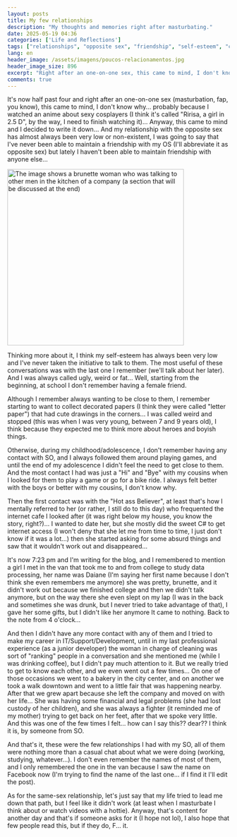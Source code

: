 ```yaml
---
layout: posts
title: My few relationships
description: "My thoughts and memories right after masturbating."
date: 2025-05-19 04:36
categories: ['Life and Reflections']
tags: ["relationships", "opposite sex", "friendship", "self-esteem", "childhood", "adolescence", "first contacts", "reflections", "lost note", "personal stories", "rants", "experiences"]
lang: en
header_image: /assets/imagens/poucos-relacionamentos.jpg
header_image_size: 896
excerpt: "Right after an one-on-one sex, this came to mind, I don't know why... probably because I watched..."
comments: true
---
```

It's now half past four and right after an one-on-one sex (masturbation, fap, you know), this came to mind, I don't know why... probably because I watched an anime about sexy cosplayers (I think it's called "Ririsa, a girl in 2.5 D", by the way, I need to finish watching it)... Anyway, this came to mind and I decided to write it down... And my relationship with the opposite sex has almost always been very low or non-existent, I was going to say that I've never been able to maintain a friendship with my OS (I'll abbreviate it as opposite sex) but lately I haven't been able to maintain friendship with anyone else...

<img loading='lazy' alt="The image shows a brunette woman who was talking to other men in the kitchen of a company (a section that will be discussed at the end)" src="{{ '/assets/imagens/poucos-relacionamentos.jpg' | relative_url }}" width="400" height="400">

Thinking more about it, I think my self-esteem has always been very low and I've never taken the initiative to talk to them. The most useful of these conversations was with the last one I remember (we'll talk about her later). And I was always called ugly, weird or fat... Well, starting from the beginning, at school I don't remember having a female friend.

Although I remember always wanting to be close to them, I remember starting to want to collect decorated papers (I think they were called "letter paper") that had cute drawings in the corners... I was called weird and stopped (this was when I was very young, between 7 and 9 years old), I think because they expected me to think more about heroes and boyish things.

Otherwise, during my childhood/adolescence, I don't remember having any contact with SO, and I always followed them around playing games, and until the end of my adolescence I didn't feel the need to get close to them. And the most contact I had was just a "Hi" and "Bye" with my cousins ​​when I looked for them to play a game or go for a bike ride. I always felt better with the boys or better with my cousins, I don't know why.

Then the first contact was with the "Hot ass Believer", at least that's how I mentally referred to her (or rather, I still do to this day) who frequented the internet cafe I looked after (it was right below my house, you know the story, right?)... I wanted to date her, but she mostly did the sweet C# to get internet access (I won't deny that she let me from time to time, I just don't know if it was a lot...) then she started asking for some absurd things and saw that it wouldn't work out and disappeared...

It's now 7:23 pm and I'm writing for the blog, and I remembered to mention a girl I met in the van that took me to and from college to study data processing, her name was Daiane (I'm saying her first name because I don't think she even remembers me anymore) she was pretty, brunette, and it didn't work out because we finished college and then we didn't talk anymore, but on the way there she even slept on my lap (I was in the back and sometimes she was drunk, but I never tried to take advantage of that), I gave her some gifts, but I didn't like her anymore It came to nothing. Back to the note from 4 o'clock...

And then I didn't have any more contact with any of them and I tried to make my career in IT/Support/Development, until in my last professional experience (as a junior developer) the woman in charge of cleaning was sort of "ranking" people in a conversation and she mentioned me (while I was drinking coffee), but I didn't pay much attention to it. But we really tried to get to know each other, and we even went out a few times... On one of those occasions we went to a bakery in the city center, and on another we took a walk downtown and went to a little fair that was happening nearby. After that we grew apart because she left the company and moved on with her life... She was having some financial and legal problems (she had lost custody of her children), and she was always a fighter (it reminded me of my mother) trying to get back on her feet, after that we spoke very little. And this was one of the few times I felt... how can I say this?? dear?? I think it is, by someone from SO.

And that's it, these were the few relationships I had with my SO, all of them were nothing more than a casual chat about what we were doing (working, studying, whatever...). I don't even remember the names of most of them, and I only remembered the one in the van because I saw the name on Facebook now (I'm trying to find the name of the last one... if I find it I'll edit the post).

As for the same-sex relationship, let's just say that my life tried to lead me down that path, but I feel like it didn't work (at least when I masturbate I think about or watch videos with a hottie). Anyway, that's content for another day and that's if someone asks for it (I hope not lol), I also hope that few people read this, but if they do, F... it.